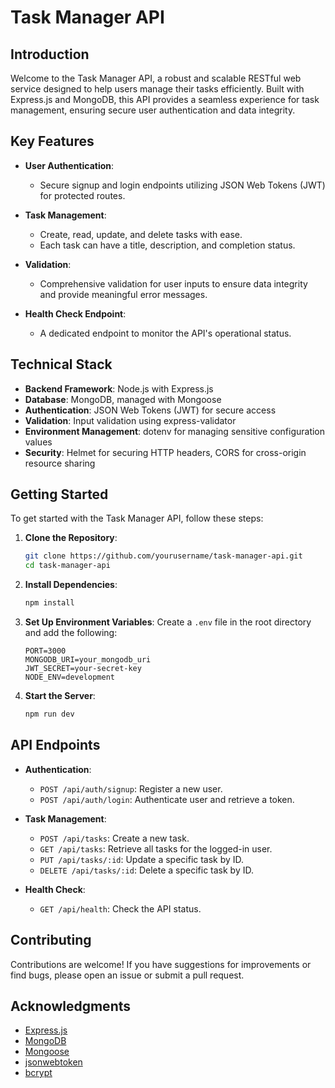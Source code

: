 # Task Manager API

## Introduction
Welcome to the Task Manager API, a robust and scalable RESTful web service designed to help users manage their tasks efficiently. Built with Express.js and MongoDB, this API provides a seamless experience for task management, ensuring secure user authentication and data integrity.

## Key Features
- **User Authentication**: 
  - Secure signup and login endpoints utilizing JSON Web Tokens (JWT) for protected routes.
  
- **Task Management**:
  - Create, read, update, and delete tasks with ease.
  - Each task can have a title, description, and completion status.

- **Validation**:
  - Comprehensive validation for user inputs to ensure data integrity and provide meaningful error messages.

- **Health Check Endpoint**: 
  - A dedicated endpoint to monitor the API's operational status.

## Technical Stack
- **Backend Framework**: Node.js with Express.js
- **Database**: MongoDB, managed with Mongoose
- **Authentication**: JSON Web Tokens (JWT) for secure access
- **Validation**: Input validation using express-validator
- **Environment Management**: dotenv for managing sensitive configuration values
- **Security**: Helmet for securing HTTP headers, CORS for cross-origin resource sharing

## Getting Started
To get started with the Task Manager API, follow these steps:

1. **Clone the Repository**:
   ```bash
   git clone https://github.com/yourusername/task-manager-api.git
   cd task-manager-api
   ```

2. **Install Dependencies**:
   ```bash
   npm install
   ```

3. **Set Up Environment Variables**:
   Create a `.env` file in the root directory and add the following:
   ```
   PORT=3000
   MONGODB_URI=your_mongodb_uri
   JWT_SECRET=your-secret-key
   NODE_ENV=development
   ```

4. **Start the Server**:
   ```bash
   npm run dev
   ```

## API Endpoints
- **Authentication**:
  - `POST /api/auth/signup`: Register a new user.
  - `POST /api/auth/login`: Authenticate user and retrieve a token.

- **Task Management**:
  - `POST /api/tasks`: Create a new task.
  - `GET /api/tasks`: Retrieve all tasks for the logged-in user.
  - `PUT /api/tasks/:id`: Update a specific task by ID.
  - `DELETE /api/tasks/:id`: Delete a specific task by ID.

- **Health Check**:
  - `GET /api/health`: Check the API status.

## Contributing
Contributions are welcome! If you have suggestions for improvements or find bugs, please open an issue or submit a pull request.

## Acknowledgments
- [Express.js](https://expressjs.com/)
- [MongoDB](https://www.mongodb.com/)
- [Mongoose](https://mongoosejs.com/)
- [jsonwebtoken](https://www.npmjs.com/package/jsonwebtoken)
- [bcrypt](https://www.npmjs.com/package/bcrypt)
